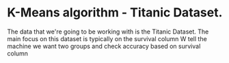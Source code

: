 # K-Means algorithm -  Titanic Dataset.

The data that we're going to be working with is the Titanic Dataset. The main focus on this dataset is typically on the survival column
W tell the machine we want two groups and check accuracy based on survival column


